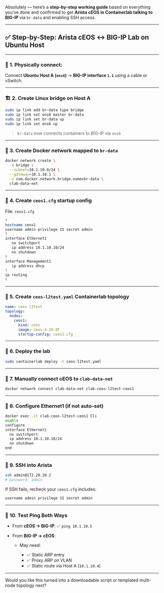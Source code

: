 Absolutely — here’s a **step-by-step working guide** based on everything you’ve done and confirmed to get **Arista cEOS in Containerlab talking to BIG-IP** via `br-data` and enabling SSH access.

---

## ✅ Step-by-Step: Arista cEOS ↔ BIG-IP Lab on Ubuntu Host

---

### 🔧 **1. Physically connect**:

Connect **Ubuntu Host A (`ens6`)** → **BIG-IP interface `1.1`** using a cable or vSwitch.

---

### 🏗️ **2. Create Linux bridge on Host A**

```bash
sudo ip link add br-data type bridge
sudo ip link set ens6 master br-data
sudo ip link set br-data up
sudo ip link set ens6 up
```

> `br-data` now connects containers to BIG-IP via `ens6`

---

### 🐳 **3. Create Docker network mapped to `br-data`**

```bash
docker network create \
  -d bridge \
  --subnet=10.1.10.0/24 \
  --gateway=10.1.10.1 \
  -o com.docker.network.bridge.name=br-data \
  clab-data-net
```

---

### 🧾 **4. Create `ceos1.cfg` startup config**

File: `ceos1.cfg`

```bash
!
hostname ceos1
username admin privilege 15 secret admin
!
interface Ethernet1
   no switchport
   ip address 10.1.10.10/24
   no shutdown
!
interface Management1
   ip address dhcp
!
ip routing
!
```

---

### 📄 **5. Create `ceos-l2test.yaml` Containerlab topology**

```yaml
name: ceos-l2test
topology:
  nodes:
    ceos1:
      kind: ceos
      image: ceos:4.29.0F
      startup-config: ceos1.cfg
```

---

### 🚀 **6. Deploy the lab**

```bash
sudo containerlab deploy -t ceos-l2test.yaml
```

---

### 🔗 **7. Manually connect cEOS to `clab-data-net`**

```bash
docker network connect clab-data-net clab-ceos-l2test-ceos1
```

---

### 🔧 **8. Configure Ethernet1 (if not auto-set)**

```bash
docker exec -it clab-ceos-l2test-ceos1 Cli
enable
configure
interface Ethernet1
  no switchport
  ip address 10.1.10.10/24
  no shutdown
end
```

---

### 🔐 **9. SSH into Arista**

```bash
ssh admin@172.20.20.2
# password: admin
```

If SSH fails, recheck your `ceos1.cfg` includes:

```bash
username admin privilege 15 secret admin
```

---

### 🧪 **10. Test Ping Both Ways**

* From **cEOS → BIG-IP**: ✅ `ping 10.1.10.5`
* From **BIG-IP → cEOS**:

  * May need:

    * ✅ Static ARP entry
    * ✅ Proxy ARP on VLAN
    * ✅ Static route via Host A (`10.1.10.4`)

---

Would you like this turned into a downloadable script or templated multi-node topology next?
